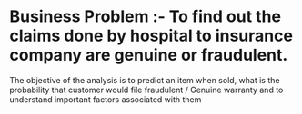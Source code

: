 # Business Problem :- To find out the claims done by hospital to insurance company are genuine or fraudulent.
The objective of the analysis is to predict an item when sold, what is the probability that customer would file fraudulent / Genuine warranty and to understand important factors associated with them
